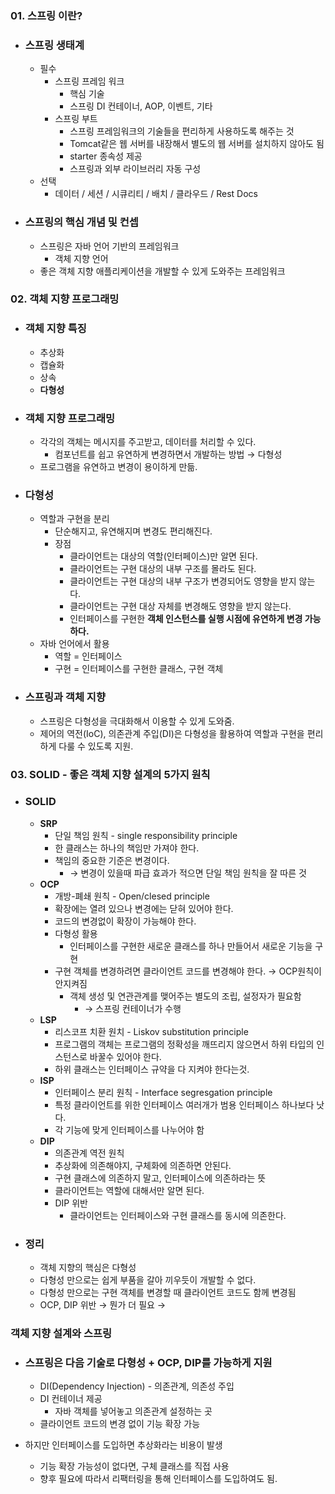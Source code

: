 ### 01. 스프링 이란?
- ### 스프링 생태계
    - 필수
        - 스프링 프레임 워크
            - 핵심 기술
            - 스프링 DI 컨테이너, AOP, 이벤트, 기타
        - 스프링 부트
            - 스프링 프레임워크의 기술들을 편리하게 사용하도록 해주는 것
            - Tomcat같은 웹 서버를 내장해서 별도의 웹 서버를 설치하지 않아도 됨
            - starter 종속성 제공
            - 스프링과 외부 라이브러리 자동 구성
    - 선택
        - 데이터 / 세션 / 시큐리티 / 배치 / 클라우드 / Rest Docs 
        
    
- ### 스프링의 핵심 개념 및 컨셉
    - 스프링은 자바 언어 기반의 프레임워크
        - 객체 지향 언어
    - 좋은 객체 지향 애플리케이션을 개발할 수 있게 도와주는 프레임워크

### 02. 객체 지향 프로그래밍
- ### 객체 지향 특징
    - 추상화
    - 캡슐화
    - 상속
    - **다형성**
    
- ### 객체 지향 프로그래밍
    - 각각의 객체는 메시지를 주고받고, 데이터를 처리할 수 있다.
        - 컴포넌트를 쉽고 유연하게 변경하면서 개발하는 방법 → 다형성
    - 프로그램을 유연하고 변경이 용이하게 만듦.
    
- ### 다형성
    - 역할과 구현을 분리
        - 단순해지고, 유연해지며 변경도 편리해진다.
        - 장점
            - 클라이언트는 대상의 역할(인터페이스)만 알면 된다.
            - 클라이언트는 구현 대상의 내부 구조를 몰라도 된다.
            - 클라이언트는 구현 대상의 내부 구조가 변경되어도 영향을 받지 않는다.
            - 클라이언트는 구현 대상 자체를 변경해도 영향을 받지 않는다.
            - 인터페이스를 구현한 **객체 인스턴스를 실행 시점에 유연하게 변경 가능하다.**
    - 자바 언어에서 활용
        - 역할 = 인터페이스
        - 구현 = 인터페이스를 구현한 클래스, 구현 객체
        
- ### 스프링과 객체 지향
    - 스프링은 다형성을 극대화해서 이용할 수 있게 도와줌.
    - 제어의 역전(IoC), 의존관계 주입(DI)은 다형성을 활용하여 역할과 구현을 편리하게 다룰 수 있도록 지원.
    

### 03. SOLID - 좋은 객체 지향 설계의 5가지 원칙
- ### SOLID
    - **SRP** 
        - 단일 책임 원칙 - single responsibility principle
        - 한 클래스는 하나의 책임만 가져야 한다.
        - 책임의 중요한 기준은 변경이다. 
            - → 변경이 있을때 파급 효과가 적으면 단일 책임 원칙을 잘 따른 것
    - **OCP**
        - 개방-폐쇄 원칙 - Open/clesed principle
        - 확장에는 열려 있으나 변경에는 닫혀 있어야 한다.
        - 코드의 변경없이 확장이 가능해야 한다. 
        - 다형성 활용
            - 인터페이스를 구현한 새로운 클래스를 하나 만들어서 새로운 기능을 구현
        - 구현 객체를 변경하려면 클라이언트 코드를 변경해야 한다. → OCP원칙이 안지켜짐
            - 객체 생성 및 연관관계를 맺어주는 별도의 조립, 설정자가 필요함 
                - → 스프링 컨테이너가 수행
    - **LSP**
        - 리스코프 치환 원치 - Liskov substitution principle
        - 프로그램의 객체는 프로그램의 정확성을 깨뜨리지 않으면서 하위 타입의 인스턴스로 바꿀수 있어야 한다.
        - 하위 클래스는 인터페이스 규약을 다 지켜야 한다는것. 
    - **ISP**
        - 인터페이스 분리 원칙 - Interface segresgation principle
        - 특정 클라이언트를 위한 인터페이스 여러개가 범용 인터페이스 하나보다 낫다.
        - 각 기능에 맞게 인터페이스를 나누어야 함
    - **DIP**
        - 의존관계 역전 원칙
        - 추상화에 의존해야지, 구체화에 의존하면 안된다.
        - 구현 클래스에 의존하지 말고, 인터페이스에 의존하라는 뜻
        - 클라이언트는 역할에 대해서만 알면 된다.
        - DIP 위반
            -  클라이언트는 인터페이스와 구현 클래스를 동시에 의존한다.
            
- ### 정리
    - 객체 지향의 핵심은 다형성
    - 다형성 만으로는 쉽게 부품을 갈아 끼우듯이 개발할 수 없다.
    - 다형성 만으로는 구현 객체를 변경할 때 클라이언트 코드도 함께 변경됨
    - OCP, DIP 위반 → 뭔가 더 필요 → 

### 객체 지향 설계와 스프링
- ### 스프링은 다음 기술로 다형성 + OCP, DIP를 가능하게 지원
    - DI(Dependency Injection) - 의존관계, 의존성 주입
    - DI 컨테이너 제공
        - 자바 객체를 넣어놓고 의존관계 설정하는 곳
    - 클라이언트 코드의 변경 없이 기능 확장 가능
    
- 하지만 인터페이스를 도입하면 추상화라는 비용이 발생
    - 기능 확장 가능성이 없다면, 구체 클래스를 직접 사용
    - 향후 필요에 따라서 리팩터링을 통해 인터페이스를 도입하여도 됨.

